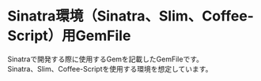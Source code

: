 Sinatra環境（Sinatra、Slim、Coffee-Script）用GemFile
===

Sinatraで開発する際に使用するGemを記載したGemFileです。  
Sinatra、Slim、Coffee-Scriptを使用する環境を想定しています。